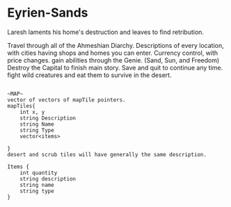# Eyrien-Sands
Laresh laments his home's destruction and leaves to find retribution.

Travel through all of the Ahmeshian Diarchy.
Descriptions of every location, with cities having shops and homes you can enter.
Currency control, with price changes.
gain abilities through the Genie. (Sand, Sun, and Freedom)
Destroy the Capital to finish main story.
Save and quit to continue any time.
fight wild creatures and eat them to survive in the desert.

~~~Psuedocode~~~

~MAP~
vector of vectors of mapTile pointers.
mapTiles{
	int x, y
	string Description
	string Name
	string Type
	vector<items>
	
}
desert and scrub tiles will have generally the same description.

Items {
	int quantity
	string description
	string name
	string type
}

